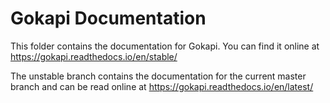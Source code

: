 # Gokapi Documentation


This folder contains the documentation for Gokapi. You can find it online at https://gokapi.readthedocs.io/en/stable/


The unstable branch contains the documentation for the current master branch and can be read online at https://gokapi.readthedocs.io/en/latest/

